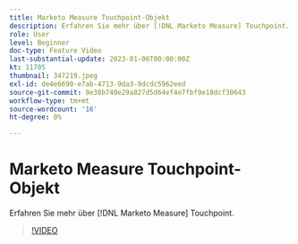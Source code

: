 ```yaml
---
title: Marketo Measure Touchpoint-Objekt
description: Erfahren Sie mehr über [!DNL Marketo Measure] Touchpoint.
role: User
level: Beginner
doc-type: Feature Video
last-substantial-update: 2023-01-06T00:00:00Z
kt: 11705
thumbnail: 347219.jpeg
exl-id: de4e6690-e7ab-4713-9da3-9dcdc5962eed
source-git-commit: 9e38b740e29a827d5d64ef4e7fbf9e18dcf30643
workflow-type: tm+mt
source-wordcount: '16'
ht-degree: 0%

---
```


# Marketo Measure Touchpoint-Objekt

Erfahren Sie mehr über [!DNL Marketo Measure] Touchpoint.

>[!VIDEO](https://video.tv.adobe.com/v/347219/?quality=12&learn=on)
